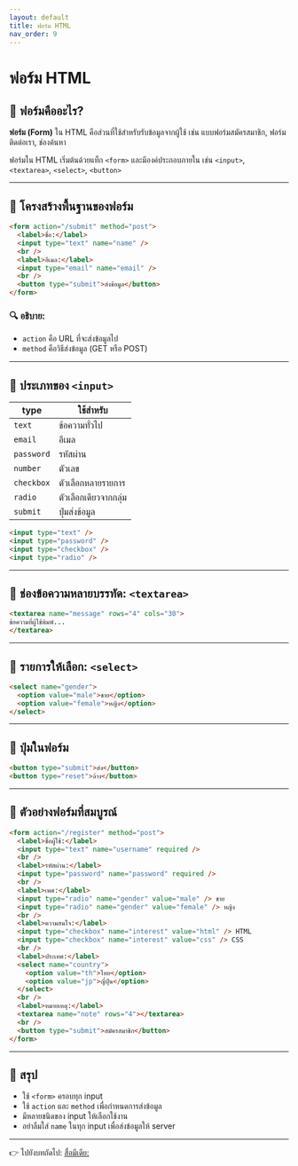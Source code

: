 ```yaml
---
layout: default
title: ฟอร์ม HTML
nav_order: 9
---
```


# ฟอร์ม HTML

## 🔹 ฟอร์มคืออะไร?

**ฟอร์ม (Form)** ใน HTML คือส่วนที่ใช้สำหรับรับข้อมูลจากผู้ใช้ เช่น แบบฟอร์มสมัครสมาชิก, ฟอร์มติดต่อเรา, ช่องค้นหา

ฟอร์มใน HTML เริ่มต้นด้วยแท็ก `<form>` และมีองค์ประกอบภายใน เช่น `<input>`, `<textarea>`, `<select>`, `<button>`

---

## 🔸 โครงสร้างพื้นฐานของฟอร์ม

```html
<form action="/submit" method="post">
  <label>ชื่อ:</label>
  <input type="text" name="name" />
  <br />
  <label>อีเมล:</label>
  <input type="email" name="email" />
  <br />
  <button type="submit">ส่งข้อมูล</button>
</form>
```

### 🔍 อธิบาย:

- `action` คือ URL ที่จะส่งข้อมูลไป
- `method` คือวิธีส่งข้อมูล (GET หรือ POST)

---

## 🔸 ประเภทของ `<input>`

| type        | ใช้สำหรับ             |
|-------------|------------------------|
| `text`      | ข้อความทั่วไป         |
| `email`     | อีเมล                  |
| `password`  | รหัสผ่าน               |
| `number`    | ตัวเลข                 |
| `checkbox`  | ตัวเลือกหลายรายการ    |
| `radio`     | ตัวเลือกเดียวจากกลุ่ม |
| `submit`    | ปุ่มส่งข้อมูล          |

```html
<input type="text" />
<input type="password" />
<input type="checkbox" />
<input type="radio" />
```

---

## 🔸 ช่องข้อความหลายบรรทัด: `<textarea>`

```html
<textarea name="message" rows="4" cols="30">
ข้อความที่ผู้ใช้พิมพ์...
</textarea>
```

---

## 🔸 รายการให้เลือก: `<select>`

```html
<select name="gender">
  <option value="male">ชาย</option>
  <option value="female">หญิง</option>
</select>
```

---

## 🔸 ปุ่มในฟอร์ม

```html
<button type="submit">ส่ง</button>
<button type="reset">ล้าง</button>
```

---

## 🔸 ตัวอย่างฟอร์มที่สมบูรณ์

```html
<form action="/register" method="post">
  <label>ชื่อผู้ใช้:</label>
  <input type="text" name="username" required />
  <br />
  <label>รหัสผ่าน:</label>
  <input type="password" name="password" required />
  <br />
  <label>เพศ:</label>
  <input type="radio" name="gender" value="male" /> ชาย
  <input type="radio" name="gender" value="female" /> หญิง
  <br />
  <label>ความสนใจ:</label>
  <input type="checkbox" name="interest" value="html" /> HTML
  <input type="checkbox" name="interest" value="css" /> CSS
  <br />
  <label>ประเทศ:</label>
  <select name="country">
    <option value="th">ไทย</option>
    <option value="jp">ญี่ปุ่น</option>
  </select>
  <br />
  <label>หมายเหตุ:</label>
  <textarea name="note" rows="4"></textarea>
  <br />
  <button type="submit">สมัครสมาชิก</button>
</form>
```

---

## 🧠 สรุป

- ใช้ `<form>` ครอบทุก input
- ใช้ `action` และ `method` เพื่อกำหนดการส่งข้อมูล
- มีหลายชนิดของ input ให้เลือกใช้งาน
- อย่าลืมใส่ `name` ในทุก input เพื่อส่งข้อมูลให้ server

---

👉 ไปยังบทถัดไป: [สื่อมีเดีย: <audio>, <video>](html-09-media.md)
